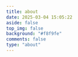 ```yaml
---
title: about
date: 2025-03-04 15:05:22
aside: false
top_img: false
background: "#f8f9fe"
comments: false
type: "about"
---
```

